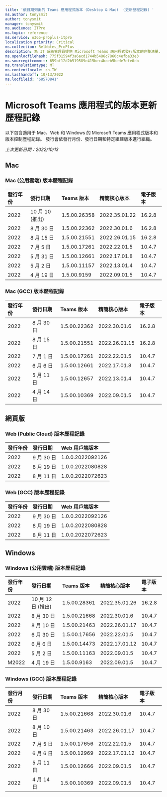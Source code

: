 ```yaml
---
title: '依日期列出的 Teams 應用程式版本 (Desktop & Mac)  (更新歷程記錄) '
ms.author: tonysmit
author: tonysmit
manager: tonysmit
ms.audience: ITPro
ms.topic: reference
ms.service: o365-proplus-itpro
localization priority: Critical
ms.collection: RelNotes_ProPlus
description: 為 IT 系統管理員提供 Microsoft Teams 應用程式發行版本的完整清單，並依發行日期和特定組建版本組織。
ms.openlocfilehash: 775f31594f3a6acd1744b5486c7860c4efba33e3
ms.sourcegitcommit: 659bf12d2b519589e415bec4bceb5bede7efe0cb
ms.translationtype: MT
ms.contentlocale: zh-TW
ms.lasthandoff: 10/13/2022
ms.locfileid: "68570841"
---
```

# <a name="version-update-history-for-the-microsoft-teams-app"></a>Microsoft Teams 應用程式的版本更新歷程記錄
以下包含適用于 Mac、Web 和 Windows 的 Microsoft Teams 應用程式版本和版本控制歷程記錄。 發行會依發行月份、發行日期和特定組建版本進行組織。
<br/>

*上次更新日期：2022/10/13*
<br/>
## <a name="mac"></a>Mac
### <a name="mac-public-cloud-version-history"></a>Mac (公用雲端) 版本歷程記錄
|**發行年份**|**發行日期**|**Teams 版本**|**精簡核心版本**|**電子版本**
|:-----|:-----|:-----|:-----|:-----|
|2022|10 月 10 (推出) |1.5.00.26358|2022.35.01.22|16.2.8
|2022|8 月 30 日|1.5.00.22362|2022.30.01.6|16.2.8
|2022|8 月 15 日|1.5.00.21551|2022.26.01.15|16.2.8
|2022|7 月 5 日|1.5.00.17261|2022.22.01.5|10.4.7
|2022|5 月 31 日|1.5.00.12661|2022.17.01.8|10.4.7
|2022|5 月 2 日|1.5.00.11157|2022.13.01.4|10.4.7
|2022|4 月 19 日|1.5.00.9159|2022.09.01.5|10.4.7

### <a name="mac-gcc-version-history"></a>Mac (GCC) 版本歷程記錄
|**發行年份**|**發行日期**|**Teams 版本**|**精簡核心版本**|**電子版本**
|:-----|:-----|:-----|:-----|:-----|
|2022|8 月 30 日|1.5.00.22362|2022.30.01.6|16.2.8
|2022|8 月 15 日|1.5.00.21551|2022.26.01.15|16.2.8
|2022|7 月 1 日|1.5.00.17261|2022.22.01.5|10.4.7
|2022|6 月 6 日|1.5.00.12661|2022.17.01.8|10.4.7
|2022|5 月 11 日|1.5.00.12657|2022.13.01.4|10.4.7
|2022|4 月 14 日|1.5.00.10369|2022.09.01.5|10.4.7
## <a name="web"></a>網頁版
### <a name="web-public-cloud-version-history"></a>Web (Public Cloud) 版本歷程記錄
|**發行年份**|**發行日期**|**Web 用戶端版本**
|:-----|:-----|:-----|
|2022|9 月 30 日|1.0.0.2022092126
|2022|8 月 19 日|1.0.0.2022080828
|2022|8 月 11 日|1.0.0.2022072623

### <a name="web-gcc-version-history"></a>Web (GCC) 版本歷程記錄
|**發行年份**|**發行日期**|**Web 用戶端版本**
|:-----|:-----|:-----|
|2022|9 月 30 日|1.0.0.2022092126
|2022|8 月 19 日|1.0.0.2022080828
|2022|8 月 11 日|1.0.0.2022072623

## <a name="windows"></a>Windows
### <a name="windows-public-cloud-version-history"></a>Windows (公用雲端) 版本歷程記錄
|**發行年份**|**發行日期**|**Teams 版本**|**精簡核心版本**|**電子版本**
|:-----|:-----|:-----|:-----|:-----|
|2022|10 月 12 日 (推出) |1.5.00.28361|2022.35.01.26|16.2.8
|2022|8 月 30 日|1.5.00.21668|2022.30.01.6|10.4.7
|2022|8 月 10 日|1.5.00.21463|2022.26.01.17|10.4.7
|2022|6 月 30 日|1.5.00.17656|2022.22.01.5|10.4.7
|2022|6 月 6 日|1.5.00.14473|2022.17.01.12|10.4.7
|2022|5 月 2 日|1.5.00.11163|2022.09.01.5|10.4.7
|M2022|4 月 19 日|1.5.00.9163|2022.09.01.5|10.4.7
### <a name="windows-gcc-version-history"></a>Windows (GCC) 版本歷程記錄
|**發行月份**|**發行日期**|**Teams 版本**|**精簡核心版本**|**電子版本**
|:-----|:-----|:-----|:-----|:-----|
|2022|8 月 30 日|1.5.00.21668|2022.30.01.6|10.4.7
|2022|8 月 10 日|1.5.00.21463|2022.26.01.17|10.4.7
|2022|7 月 5 日|1.5.00.17656|2022.22.01.5 |10.4.7
|2022|6 月 6 日|1.5.00.12969|2022.17.01.12|10.4.7
|2022|5 月 11 日|1.5.00.12666|2022.09.01.5|10.4.7
|2022|4 月 14 日|1.5.00.10369|2022.09.01.5|10.4.7